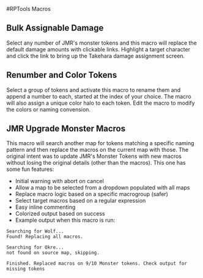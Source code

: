 #RPTools Macros

## Bulk Assignable Damage
Select any number of JMR's monster tokens and this macro will replace the default damage amounts with clickable links. Highlight a target character and click the link to bring up the Takehara damage assignment screen.

## Renumber and Color Tokens
Select a group of tokens and activate this macro to rename them and append a number to each, started at the index of your choice. The macro will also assign a unique color halo to each token. Edit the macro to modify the colors or naming convension. 

## JMR Upgrade Monster Macros
This macro will search another map for tokens matching a specific naming pattern and then replace the macros on the current map with those. The original intent was to update JMR's Monster Tokens with new macros without losing the original details (other than the macros). This one has some fun features:

- Initial warning with abort on cancel
- Allow a map to be selected from a dropdown populated with all maps
- Replace macro logic based on a specific macrogroup (safer)
- Select target macros based on a regular expression
- Easy inline commenting
- Colorized output based on success
- Example output when this macro is run:

```
Searching for Wolf...
Found! Replacing all macros.
 
Searching for Okre...
not found on source map, skipping.
 
Finished. Replaced macros on 9/10 Monster tokens. Check output for missing tokens
```